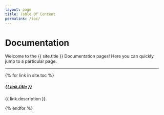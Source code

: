 ```yaml
---
layout: page
title: Table Of Content
permalink: /toc/
---
```


# Documentation

Welcome to the {{ site.title }} Documentation pages! Here you can quickly jump to a
particular page.

<div class="section-index">
    <hr class="panel-line">
    {% for link in site.toc  %}
    <div class="entry">
      <h5>
        <a href="{{ link.url | remove: 'index' | prepend: site.baseurl }}">{{ link.title }}</a>
      </h5>
      <p>{{ link.description }}</p>
    </div>
    {% endfor %}
</div>
